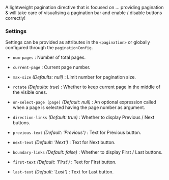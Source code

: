 
A lightweight pagination directive that is focused on ... providing pagination & will take care of visualising a pagination bar and enable / disable buttons correctly!

### Settings ###

Settings can be provided as attributes in the `<pagination>` or globally configured through the `paginationConfig`.

 * `num-pages` <i class="icon-eye-open"></i>
 	:
 	Number of total pages.

 * `current-page` <i class="icon-eye-open"></i>
 	:
 	Current page number.

 * `max-size` <i class="icon-eye-open"></i>
 	_(Defaults: null)_ :
 	Limit number for pagination size.

 * `rotate`
 	_(Defaults: true)_ :
 	Whether to keep current page in the middle of the visible ones.

 * `on-select-page (page)`
 	_(Default: null)_ :
 	An optional expression called when a page is selected having the page number as argument.

 * `direction-links`
 	_(Default: true)_ :
 	Whether to display Previous / Next buttons.

 * `previous-text`
 	_(Default: 'Previous')_ :
 	Text for Previous button.

 * `next-text`
 	_(Default: 'Next')_ :
 	Text for Next button.

 * `boundary-links`
 	_(Default: false)_ :
 	Whether to display First / Last buttons.

 * `first-text`
 	_(Default: 'First')_ :
 	Text for First button.

 * `last-text`
 	_(Default: 'Last')_ :
 	Text for Last button.

